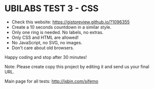 # UBILABS TEST 3 - CSS

* Check this website: https://gistpreview.github.io/?1096355
* Create a 10 seconds countdown in a similar style.
* Only one ring is needed. No labels, no extras.
* Only CSS and HTML are allowed!
* No JavaScript, no SVG, no images.
* Don't care about old browsers.

Happy coding and stop after 30 minutes!

Note: Please create copy this project by editing it and send us your final URL.

Main page for all tests: http://jsbin.com/sifemo

